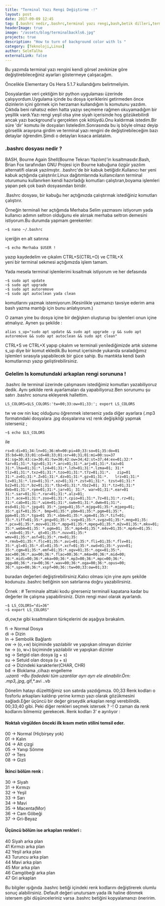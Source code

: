 ```yaml
---
title: "Terminal Yazı Rengi Değiştirme -!"
layout: post
date: 2017-09-09 12:45
tag: [.bashrc nedir,.bashrc,terminal yazı rengi,bash,betik dilleri,terminal ls background color,terminal yazı arkaplanı kaldırma,linux,elementary os,eos,ubuntu,]
headerImage: true
image: "/assets/blog/terminalbackls6.jpg"
projects: true
description: "How to turn of background color with ls "
category: [Teknoloji,Linux]
author: SelmTalha
externalLink: false
---
```


Bu yazımda terminal yazı rengini kendi görsel zevkinize göre değiştirebileceğiniz ayarları göstermeye çalışacağım.

Öncelikle Elementary Os Hera 5.1.7 kullandığımı belirtmeliyim.

Dosyalardan veri çektiğim bir python uygulaması üzerinde çalışıyordum.Uygulama içinde  bu dosya içeriklerini getirmeden önce dizinlerin içini görmek için herzaman kullandığım ls komutunu yazdım. Çıktıda beni rahatsız eden hatta yazıyı seçmeme rağmen okuyamadığım bir yeşillik vardı.Yazı rengi yeşil olsa yine siyah içerisinde hoş gözükebilirdi ancak yazı background'u gerçekten çok kötüydü.Onu kaldırmak istedim.Bir süre 'dir' komutu ile dosyaları listeledim.Sonrasında bu iş böyle olmaz deyip görsellik arayışına girdim ve terminal yazı rengini de değiştirebileceğim bazı detaylar öğrendim.Şimdi o detayları kısaca anlatalım.

### .bashrc dosyası nedir ?

BASH, Bourne Again Shell(Bourne Tekrarı Yazılım)'in kısaltmasıdır.Bash, Brian Fox tarafından GNU Projesi için Bourne kabuğuna özgür yazılım alternatifi olarak yazılmıştır. .bashrc'de bir kabuk betiğidir.Kullanıcı her yeni kabuk açtığında çalıştırılır.Linux dağıtımlarında kullanıcıların terminal oturumunu kullanırken kendi hazırladığı komutları çalıştıran,boyama işlemleri yapan pek çok bash dosyasından biridir.

.Bashrc dosyası, bir kabuğu her açtığınızda çalıştırmak istediğiniz komutları çalıştırır.

Örneğin terminali her açtığımda Merhaba Selim yazmasını istiyorum yada kullanıcı adımın seltron olduğunu ele alırsak merhaba seltron demesini istiyorum.Bu durumda yapmam gerekenler:


`~$ nano ~/.bashrc`

içeriğin en alt satırına 

`~$ echo Merhaba $USER !`

yazıp kaydedelim ve çıkalım CTRL+S(CTRL+O) ve CTRL+X<br>
yeni bir terminal sekmesi açtığımızda işlem tamam.

Yada mesela terminal işlemlerimi kısaltmak istiyorum ve her defasında 

`~$ sudo apt update`<br>
`~$ sudo apt upgrade`<br>
`~$ sudo apt autoremove`<br>
`~$ sudo apt autoclean yada clean `<br>

komutlarını yazmak istemiyorum.(Kesinlikle yazmanızı tavsiye ederim ama bash yazma mantığı için bunu anlatıyorum.)

O zaman yine bu dosya içine bir değişken oluşturup bu işlemleri onun içine atmalıyız.
Aynen şu şekilde :

`alias s_up="sudo apt update && sudo apt upgrade -y && sudo apt autoremove && sudo apt autoclean && sudo apt clean"`

CTRL+S ve CTRL+X yapıp çıkalım ve terminali yenilediğimizde artık sisteme s_up diye bir komut ekledik.Bu komut içerisinde yukarıda sıraladığımız işlemleri sırasıyla yapabilecek bir güce sahip.  Bu mantıkta kendi bash komutlarınızı yazıp geliştirebilirsiniz.

### Gelelim ls komutundaki arkaplan rengi sorununa !

.bashrc ile terminal üzerinde çalışmasını istediğimiz komutları yazabiliyoruz dedik. Aynı şekilde renk ayarlamaları da yapabiliyoruz.Ben sorunumu şu satırı .bashrc sonuna ekleyerek hallettim.

`LS_COLORS=$LS_COLORS:'tw=00;33:ow=01;33:'; export LS_COLORS`

tw ve ow nin kaç olduğunu öğrenmek isterseniz yada diğer ayarlara (.mp3 formatındaki dosyalara .jpg dosyalarına vs) renk değişikliği yapmak isterseniz ;

`~$ echo $LS_COLORS`

ile 

`rs=0:di=01;34:ln=01;36:mh=00:pi=40;33:so=01;35:do=01   35:bd=40;33;01:cd=40;33;01:or=40;31;01:mi=00:su=37  41:sg=30;43:ca=30;41:tw=30;42:ow=34;42:st=37;44:ex=01;32:*  tar=01;31:*.tgz=01;31:*.arc=01;31:*.arj=01;31:*.taz=01 31:*.lha=01;31:*.lz4=01;31:*.lzh=01;31:*.lzma=01; 31:* tlz=01;31:*.txz=01;31:*.tzo=01;31:*.t7z=01;31:*.   zip=01 31:*.z=01;31:*.Z=01;31:*.dz=01;31:*.gz=01;31:*.   lrz=01;31:* lz=01;31:*.lzo=01;31:*.xz=01;31:*.zst=01;31:*. tzst=01;31:* bz2=01;31:*.bz=01;31:*.tbz=01;31:*.tbz2=01; 31:*.tz=01;31:* deb=01;31:*.rpm=01;31:*.jar=01; 31:*. war=01;31:*.ear=01 31:*.sar=01;31:*.rar=01;31:*.alz=01;  31:*.ace=01;31:*.zoo=01;31:*.cpio=01;31:*.7z=01;31:*.rz=01; 31:*.cab=01;31:*.wim=01;31:*.swm=01;31:*.dwm=01;31:*. esd=01;31:*.jpg=01 35:*.jpeg=01;35:*.mjpg=01;35:*.mjpeg=01; 35:*.gif=01;35:*. bmp=01;35:*.pbm=01;35:*.pgm=01;35:*. ppm=01;35:*.tga=01 35:*.xbm=01;35:*.xpm=01;35:*.tif=01; 35:*.tiff=01;35:*.png=01;35:*.svg=01;35:*.svgz=01;35:*.mng=01;35: *.pcx=01;35:*.mov=01;35:*.mpg=01;35:*.mpeg=01;35:*.m2v=01;35:*.mkv=01;35:*.webm=01;35: *.ogm=01; 35:*.mp4=01;35:*.m4v=01;35:*.mp4v=01;35: *.vob=01;35:*. qt=01;35:*.nuv=01;35:* wmv=01;35:*.asf=01;35:*.rm=01;35: *.rmvb=01;35:*.flc=01;35:*.avi=01;35:*.fli=01;35:*.flv=01; 35:*.gl=01;35:*.dl=01;35:*.xcf=01;35:*.xwd=01;35:*.yuv=01; 35:*.cgm=01;35:*.emf=01;35:*.ogv=01;35:*.ogx=01;35:*. aac=00;36:*.au=00;36:*.flac=00;36:*.m4a=00;36:*.mid=00; 36:*.midi=00;36:*.mka=00;36:*.mp3=00;36:*.mpc=00;36:*. ogg=00;36:*.ra=00;36:*.wav=00;36:*.oga=00;36:*.opus=00; 36:*.spx=00;36:*.xspf=00;36::tw=00;33:ow=01;33:`

buradan değerleri değiştirebilirsiniz.Kalıcı olması için yine aynı şekilde kodunuzu .bashrc betiğinin son satırlarına doğru yazabilirsiniz.

Örnek : # Terminale alttaki kodu girerseniz terminali kapatana kadar bu değerler ile çalışma yapabilirsiniz. Dizin rengi mavi olarak ayarlandı.

`~$ LS_COLORS="di=36"`<br>
`~$ export LS_COLORS"`

di,ow,tw gibi kısaltmaların türkçelerini de aşağıya bırakalım.

fi -> Normal Dosya<br>
di -> Dizin<br>
ln -> Sembolik Bağlantı<br>
ow -> (o,+w) biçiminde yazılabilir ve yapışkan olmayan dizinler<br>
tw -> (o, w+) biçiminde yazılabilir ve yapışkan dizinler<br>
sg -> Setgid olan dosya (g + s)<br>
su -> Setuid olan dosya (u + s)<br>
cd -> Dizindeki karakterler(CHAR, CHR)<br>
bd -> Bloklama ,cihazı engelleme<br>
*.uzanti ->Bu ifadedeki tüm uzantilar ayrı ayrı ele alınabilir.Örn: *.mp3,*.jpg,*.gif,*.avi ..vb<br>

Dönelim hatayı düzelttiğimiz son satırda yazdığımıza.
00;33 Renk kodları o fosforlu arkaplanı kaldırıp yerine kırmızı yazı olarak gözükmesini sağladı.Eğer üçüncü bir değer girseydik arkaplan rengi verebilirdik. 00;33;40 gibi.
Peki diğer renkleri seçmek istersek ? 
-! O zaman da renk kodlarını bilmemiz gerekecek.
Renk kodları 3' e ayrılıyor :

#### Noktalı virgülden önceki ilk kısım metin stilini temsil eder.

00 -> Normal (Hiçbirşey yok)<br>
01 -> Kalın<br>
04 -> Alt çizgi<br>
05 -> Yanıp Sönme<br>
07 -> Ters<br>
08 -> Gizli<br>

#### İkinci bölüm renk :

30 -> Siyah<br>
31 -> Kırmızı<br>
32 -> Yeşil<br>
33 -> Sarı<br>
34 -> Mavi<br>
35 -> Macenta(Mor)<br>
36 -> Cam Göbeği<br>
37 -> Gri-Beyaz<br>

#### Üçüncü bölüm ise arkaplan renkleri :

40	Siyah arka plan<br>
41	Kırmızı arka plan<br>
42	Yeşil arka plan<br>
43	Turuncu arka plan<br>
44	Mavi arka plan<br>
45	Mor arka plan<br>
46	Camgöbeği arka plan<br>
47	Gri arkaplan<br>

Bu bilgiler ışığında .bashrc betiği içindeki renk kodlarını değiştirerek olumlu sonuç alabilirsiniz.
Default değeri unutursam yada ilk haline dönmek istersem gibi düşünceleriniz varsa .bashrc betiğini kopyalamanızı öneririm.
